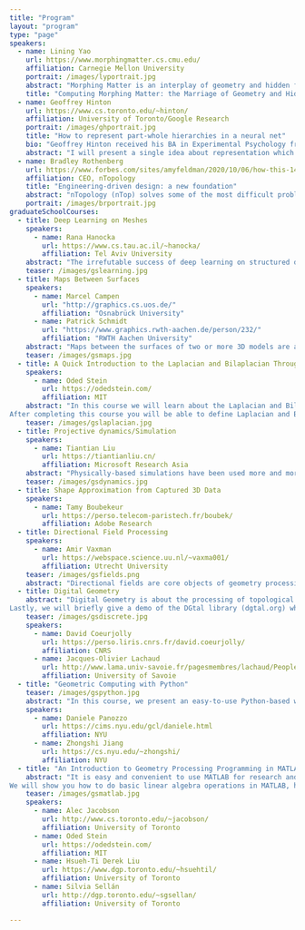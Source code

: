```yaml
---
title: "Program"
layout: "program"
type: "page"
speakers: 
  - name: Lining Yao
    url: https://www.morphingmatter.cs.cmu.edu/
    affiliation: Carnegie Mellon University
    portrait: /images/lyportrait.jpg
    abstract: "Morphing Matter is an interplay of geometry and hidden forces. Lining Yao, the director of Morphing Matter Lab, will share her team's experiences of computing, designing, and fabricating morphing mechanisms that leverage both geometrical and physical knowledge of materials. Lining will unfold a few marriages of geometry and forces in the talk: a conformal map interconnecting beams shrinking and fighting for the lowest entropy, a frustum-shaped groove interfering disks swelling with differential diffusion rate, and a triangulated filler path affecting spacer fabric deforming with biased shear forces. Novel morphing mechanisms and applications also come from these marriages, such as self-assembling furniture, crawling soft robots, and morphing pasta."
    title: "Computing Morphing Matter: the Marriage of Geometry and Hidden Forces"
  - name: Geoffrey Hinton
    url: https://www.cs.toronto.edu/~hinton/
    affiliation: University of Toronto/Google Research
    portrait: /images/ghportrait.jpg
    title: "How to represent part-whole hierarchies in a neural net"
    bio: "Geoffrey Hinton received his BA in Experimental Psychology from Cambridge in 1970 and his PhD in Artificial Intelligence from Edinburgh in 1978. He did postdoctoral work at Sussex University and the University of California San Diego and spent five years as a faculty member in the Computer Science department at Carnegie-Mellon University. He then became a fellow of the Canadian Institute for Advanced Research and moved to the Department of Computer Science at the University of Toronto. He spent three years from 1998 until 2001 setting up the Gatsby Computational Neuroscience Unit at University College London and then returned to the University of Toronto where he is now an emeritus distinguished professor. From 2004 until 2013 he was the director of the program on \"Neural Computation and Adaptive Perception\" which is funded by the Canadian Institute for Advanced Research. Since 2013 he has been working half-time for Google in Mountain View and Toronto. Geoffrey Hinton is a fellow of the Royal Society, the Royal Society of Canada, and the Association for the Advancement of Artificial Intelligence. He is an honorary foreign member of the American Academy of Arts and Sciences and the National Academy of Engineering, and a former president of the Cognitive Science Society. He has received honorary doctorates from the University of Edinburgh, the University of Sussex, and the University of Sherbrooke. He was awarded the first David E. Rumelhart prize (2001), the IJCAI award for research excellence (2005), the  Killam prize for Engineering (2012) , The IEEE James Clerk Maxwell Gold medal (2016), and the  NSERC Herzberg Gold Medal (2010) which is Canada's top award in Science and Engineering. Geoffrey Hinton designs machine learning algorithms. His aim is to discover a learning procedure that is efficient at finding complex structure in large, high-dimensional datasets and to show that this is how the brain learns to see. He was one of the researchers who introduced the back-propagation algorithm and the first to use backpropagation for learning word embeddings. His other contributions to neural network research include Boltzmann machines, distributed representations, time-delay neural nets, mixtures of experts, variational learning, products of experts and deep belief nets.  His research group in Toronto made major breakthroughs in deep learning that have revolutionized speech recognition and object classification."
    abstract: "I will present a single idea about representation which allows advances made by several different groups to be combined into an imaginary system called GLOM. The advances include transformers, neural fields, contrastive representation learning, distillation and capsules. GLOM answers the question: How can a neural network with a fixed architecture parse an image into a part-whole hierarchy which has a different structure for each image? The idea is simply to use islands of identical vectors to represent the nodes in the parse tree. The talk will discuss the many ramifications of this idea.  If GLOM can be made to work, it should significantly improve the interpretability of the representations produced by transformer-like systems when applied to vision or language."
  - name: Bradley Rothenberg
    url: https://www.forbes.com/sites/amyfeldman/2020/10/06/how-this-140-million-design-software-startup-uses-math-to-help-power-the-shift-to-3d-printing/?sh=380a96fb36cc
    affiliation: CEO, nTopology
    title: "Engineering-driven design: a new foundation"
    abstract: "nTopology (nTop) solves some of the most difficult problems in shape design, especially those emerging due to additive manufacturing. In doing so, nTop enables new processes for design -- it empowers engineers to design parts that are impossible with older software. To achieve these goals, we use some interesting technologies that are new to engineering software -- specifically basing our modeling tech on Signed Distance Fields (SDFs). This talk describes the new design problems that engineers today face and the software we have developed for solving them."
    portrait: /images/brportrait.jpg
graduateSchoolCourses:
  - title: Deep Learning on Meshes
    speakers:
      - name: Rana Hanocka
        url: https://www.cs.tau.ac.il/~hanocka/
        affiliation: Tel Aviv University
    abstract: "The irrefutable success of deep learning on structured data (such as images and text) has sparked significant interest in its applicability to problems in geometry processing. In this talk, we will discuss the key challenges and current solutions for using mesh convolutional neural networks on the unstructured mesh representation for problems in geometry processing. We will outline the design choices and implications of (1) learning on different mesh elements (vertices, faces, edges); (2) invariance to rigid transformations; (3) invariance and equivariance to the order of mesh elements; (4) input features, among others. We discuss existing applications of mesh convolutional neural networks, as well as potential promising future directions."
    teaser: /images/gslearning.jpg
  - title: Maps Between Surfaces
    speakers:
      - name: Marcel Campen
        url: "http://graphics.cs.uos.de/"
        affiliation: "Osnabrück University"
      - name: Patrick Schmidt
        url: "https://www.graphics.rwth-aachen.de/person/232/"
        affiliation: "RWTH Aachen University"
    abstract: "Maps between the surfaces of two or more 3D models are a core building block in many geometry processing tasks. They allow transferring data (e.g. textures, labels, annotations, animations) from one object to another, they are used to establish correspondence within a data set (e.g. for machine learning purposes), and they are required when algorithms process multiple shapes at once (e.g. in co-analysis contexts or in co-processing scenarios like compatible remeshing). In this course we dive into theoretical as well as practical aspects of such maps from a computational point of view. Our main focus will be on homeomorphisms: maps that satisfy strict continuity and bijectivity criteria. These avoid any kind of undesirable tears or folds and thus provide a well-defined foundation for reliable algorithms. In three blocks, we will learn (1) how to computationally represent maps, (2) how to initially construct valid maps, in particular homeomorphisms, and (3) how to improve their quality via continuous optimization. In each chapter, we will work our way up from the well-studied case of maps in the plane to the more challenging case of maps between discrete curved surfaces."
    teaser: /images/gsmaps.jpg
  - title: A Quick Introduction to the Laplacian and Bilaplacian Through the Theory of Partial Differential Equations
    speakers:
      - name: Oded Stein
        url: https://odedstein.com/
        affiliation: MIT
    abstract: "In this course we will learn about the Laplacian and Bilaplacian operator, and develop mathematical tools for discussing these two popular operators in geometry processing. We will approach Laplacian and Bilaplacian from the point of view of the mathematical theory of partial differential equations and numerical analysis of finite elements. We will start with a solid mathematical foundation for the definition of Laplacian and Bilaplacian, as well as their associated partial differential equations, and discuss their solvability. Then we will discretize these operators using the finite element and mixed finite element methods, and superficially investigate their convergence. Having implemented the discrete Bilaplacian for triangle meshes, we will explore the application of this discrete operator to a variety of geometry processing problems, from smoothing and surface animation to distance computation.
After completing this course you will be able to define Laplacian and Bilaplacian as operators on Sobolev spaces, comment on their solvability, discretize them with the mixed finite element method, and know of some of the interesting applications for which the Bilaplacian can be used."
    teaser: /images/gslaplacian.jpg
  - title: Projective dynamics/Simulation
    speakers:
      - name: Tiantian Liu
        url: https://tiantianliu.cn/
        affiliation: Microsoft Research Asia
    abstract: "Physically-based simulations have been used more and more in recent interactive applications. In this talk, we will cover the key ideas we have been using to accelerate our simulations,  utilizing the geometric information of the simulated objects. We will start from Projective Dynamics, an acceleration method to simulate mass-spring systems, and some simple finite element models such as the as-rigid-as-possible model. We show that Projective Dynamics can be seen as a quasi-Newton method that approximates the Hessian matrix of the elastic potential with a topological-aware Laplacian matrix. Other than assembling the Laplacian matrices, we can also use the mesh topology to propagate information throughout the entire simulated mesh. We will then show an efficient unstructured Galerkin multigrid algorithm using this idea. We summarize these strategies we used as localizing the nonlinearity and grouping the similars. During this course, we use these strategies as an example of how we use geometric information to accelerate simulations. And we look forward to seeing more geometric-based ideas in accelerated physically-based simulations."
    teaser: /images/gsdynamics.jpg
  - title: Shape Approximation from Captured 3D Data
    speakers:
      - name: Tamy Boubekeur
        url: https://perso.telecom-paristech.fr/boubek/
        affiliation: Adobe Research
  - title: Directional Field Processing
    speakers:
      - name: Amir Vaxman 
        url: https://webspace.science.uu.nl/~vaxma001/
        affiliation: Utrecht University
    teaser: /images/gsfields.png
    abstract: "Directional fields are core objects of geometry processing. They represent movement, flow, alignment, or geometric transformations. Their applications range from fluid simulation, through architectural design, to mesh generation. We will discuss the theoretical and empirical challenges in representing and discretizing directional fields on surfaces and in volumes, and some of their desired properties with relation to the applications; namely, smoothness, integrability, constrained size or symmetry, and more. We will further discuss how recent approaches optimized for these properties. Finally, we will demonstrate some of the common design paradigms for directional fields using the software library Directional."
  - title: Digital Geometry
    abstract: "Digital Geometry is about the processing of topological and geometrical objects defined in regular lattices (e.g. collection of voxels in 3d). Whereas representing quantities on regular, hierarchical or adaptive grids is a classical approach to spatially discretize a domain, processing the geometry of such objects requires us to revisit classical results from continuous or discrete mathematics. In this course, we will review tools and results that have been designed specifically to the geometry processing in Z^d. More precisely, we will present how processing regularly spaced data with integer coordinate embeddings may impact computational geometry algorithms, and how stability results (multigrid convergence) of differential quantities estimators (curvature tensor, Laplace-Beltrami,..) on boundaries of digital objects can be designed. Finally, we will present some elements of discrete calculus on digital surfaces.
Lastly, we will briefly give a demo of the DGtal library (dgtal.org) which contains a wide class of algorithms dedicated to the processing of such specific data."
    teaser: /images/gsdiscrete.jpg
    speakers: 
      - name: David Coeurjolly
        url: https://perso.liris.cnrs.fr/david.coeurjolly/
        affiliation: CNRS
      - name: Jacques-Olivier Lachaud
        url: http://www.lama.univ-savoie.fr/pagesmembres/lachaud/People/LACHAUD-JO/person.html
        affiliation: University of Savoie
  - title: "Geometric Computing with Python"
    teaser: /images/gspython.jpg
    abstract: "In this course, we present an easy-to-use Python-based workflow for applications in geometric computing and visualization. Our libraries have a shallow learning curve while also enable programmers to accomplish a wide variety of complex tasks. Furthermore, we adopt NumPy arrays as a common interface, which greatly simplifies serialization and interoperability with existing scientific computing packages. Finally, our libraries are performant, with most computations in C++ and a minimal overhead interface to Python. In addition, we present a demo on using the libraries to implement a geometry processing algorithm with ease. By the end of the course, attendees will have exposure to a set of simple, composable, and high-performance tools for geometric computing."
    speakers:
      - name: Daniele Panozzo
        url: https://cims.nyu.edu/gcl/daniele.html
        affiliation: NYU
      - name: Zhongshi Jiang
        url: https://cs.nyu.edu/~zhongshi/
        affiliation: NYU
  - title: "An Introduction to Geometry Processing Programming in MATLAB with gptoolbox"
    abstract: "It is easy and convenient to use MATLAB for research and teaching in geometry processing. In this tutorial we will teach you the very basics of geometry processing in MATLAB using the simple library gptoolbox, which implements a plethora of standard geometry processing algorithms.
We will show you how to do basic linear algebra operations in MATLAB, how to manipulate geometric objects, how to display surfaces, and how to do some popular geometry processing operations in MATLAB's powerful interactive environment."
    teaser: /images/gsmatlab.jpg
    speakers: 
      - name: Alec Jacobson
        url: http://www.cs.toronto.edu/~jacobson/
        affiliation: University of Toronto
      - name: Oded Stein
        url: https://odedstein.com/
        affiliation: MIT
      - name: Hsueh-Ti Derek Liu
        url: https://www.dgp.toronto.edu/~hsuehtil/
        affiliation: University of Toronto
      - name: Silvia Sellán
        url: http://dgp.toronto.edu/~sgsellan/
        affiliation: University of Toronto

---
```

